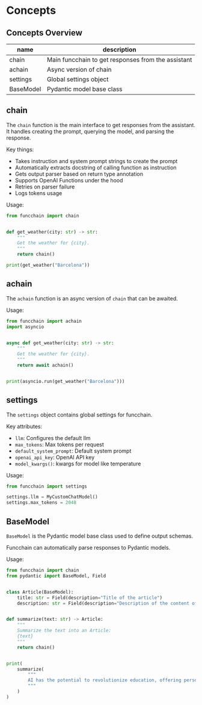 # Concepts

## Concepts Overview

| name | description |
|-|-|
| chain | Main funcchain to get responses from the assistant |
| achain | Async version of chain |
| settings | Global settings object |
| BaseModel | Pydantic model base class |

## chain

The `chain` function is the main interface to get responses from the assistant. It handles creating the prompt, querying the model, and parsing the response.

Key things:

- Takes instruction and system prompt strings to create the prompt
- Automatically extracts docstring of calling function as instruction
- Gets output parser based on return type annotation
- Supports OpenAI Functions under the hood
- Retries on parser failure
- Logs tokens usage

Usage:

```python
from funcchain import chain


def get_weather(city: str) -> str:
    """
    Get the weather for {city}.
    """
    return chain()

print(get_weather("Barcelona"))
```

## achain

The `achain` function is an async version of `chain` that can be awaited.

Usage:

```python
from funcchain import achain
import asyncio


async def get_weather(city: str) -> str:
    """
    Get the weather for {city}.
    """
    return await achain()


print(asyncio.run(get_weather("Barcelona")))
```

## settings

The `settings` object contains global settings for funcchain.

Key attributes:

- `llm`: Configures the default llm
- `max_tokens`: Max tokens per request
- `default_system_prompt`: Default system prompt
- `openai_api_key`: OpenAI API key
- `model_kwargs()`: kwargs for model like temperature

Usage:

```python
from funcchain import settings

settings.llm = MyCustomChatModel()
settings.max_tokens = 2048
```

## BaseModel

`BaseModel` is the Pydantic model base class used to define output schemas.

Funcchain can automatically parse responses to Pydantic models.

Usage:

```python
from funcchain import chain
from pydantic import BaseModel, Field


class Article(BaseModel):
    title: str = Field(description="Title of the article")
    description: str = Field(description="Description of the content of the article")


def summarize(text: str) -> Article:
    """
    Summarize the text into an Article:
    {text}
    """
    return chain()


print(
    summarize(
        """
        AI has the potential to revolutionize education, offering personalized and individualized teaching, and improved learning outcomes. AI can analyze student data and provide real-time feedback to teachers and students, allowing them to adjust their teaching and learning strategies accordingly. One of the biggest benefits of AI in education is the ability to provide personalized and individualized teaching. AI can analyze student data and create a personalized learning plan for each individual student, taking into account their strengths, weaknesses, and learning styles. This approach has the potential to dramatically improve learning outcomes and engagement. The potential of AI in education is enormous, and it is expected to revolutionize the way we approach degree and diploma programs in the future. AI-powered technologies can provide students with real-time feedback, help them to stay on track with their studies, and offer a more personalized and engaging learning experience.
        """
    )
)
```
